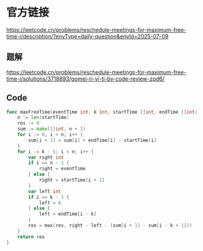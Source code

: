 # 官方链接
https://leetcode.cn/problems/reschedule-meetings-for-maximum-free-time-i/description/?envType=daily-question&envId=2025-07-09

## 题解
https://leetcode.cn/problems/reschedule-meetings-for-maximum-free-time-i/solutions/3718893/gomei-ri-yi-ti-by-code-review-zpd6/

## Code
```go
func maxFreeTime(eventTime int, k int, startTime []int, endTime []int) int {
    n := len(startTime)
    res := 0
    sum := make([]int, n + 1)
    for i := 0; i < n; i++ {
        sum[i + 1] = sum[i] + endTime[i] - startTime[i]
    }
    for i := k - 1; i < n; i++ {
        var right int
        if i == n - 1 {
            right = eventTime
        } else {
            right = startTime[i + 1]
        }
        var left int
        if i == k - 1 {
            left = 0
        } else {
            left = endTime[i - k]
        }
        res = max(res, right - left - (sum[i + 1] - sum[i - k + 1]))
    }
    return res
}
```